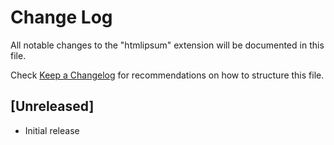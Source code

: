 # Change Log

All notable changes to the "htmlipsum" extension will be documented in this file.

Check [Keep a Changelog](http://keepachangelog.com/) for recommendations on how to structure this file.

## [Unreleased]

- Initial release